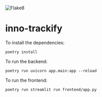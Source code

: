 ![Flake8](https://github.com/github/docs/actions/workflows/lint.yml/flake8-badge.svg?branch=actions)
# inno-trackify

To install the dependencies:
```
poetry install
```

To run the backend:
```
poetry run uvicorn app.main:app --reload
```

To run the frontend:
```
poetry run streamlit run frontend/app.py
```

